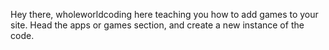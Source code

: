 Hey there, wholeworldcoding here teaching you how to add games to your site. Head the apps or games section, and create a new instance of the code.